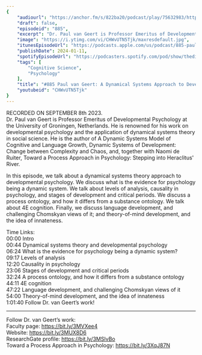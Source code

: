```yaml
---
{
	"audiourl": "https://anchor.fm/s/822ba20/podcast/play/75632983/https%3A%2F%2Fd3ctxlq1ktw2nl.cloudfront.net%2Fstaging%2F2023-8-8%2Facd69fc5-f0fe-72f2-a406-7d18cad9e8f5.m4a",
	"draft": false,
	"episodeid": "885",
	"excerpt": "Dr. Paul van Geert is Professor Emeritus of Developmental Psychology at the University of Groningen, Netherlands. He is renowned for his work on developmental psychology and the application of dynamical systems theory in social science. He is the author of A Dynamic Systems Model of Cognitive and Language Growth, Dynamic Systems of Development: Change between Complexity and Chaos, and, together with Naomi de Ruiter, Toward a Process Approach in Psychology: Stepping into Heraclitus' River.",
	"image": "https://i.ytimg.com/vi/CHWvUTN5Tjk/maxresdefault.jpg",
	"itunesEpisodeUrl": "https://podcasts.apple.com/us/podcast/885-paul-van-geert-a-dynamical-systems-approach-to/id1451347236?i=1000641339499&uo=4",
	"publishDate": 2024-01-11,
	"spotifyEpisodeUrl": "https://podcasters.spotify.com/pod/show/thedissenter/episodes/885-Paul-van-Geert-A-Dynamical-Systems-Approach-to-Developmental-Psychology-e292ksn",
	"tags": [
		"Cognitive Science",
		"Psychology"
	],
	"title": "#885 Paul van Geert: A Dynamical Systems Approach to Developmental Psychology",
	"youtubeid": "CHWvUTN5Tjk"
}
---
```

RECORDED ON SEPTEMBER 8th 2023.  
Dr. Paul van Geert is Professor Emeritus of Developmental Psychology at the University of Groningen, Netherlands. He is renowned for his work on developmental psychology and the application of dynamical systems theory in social science. He is the author of A Dynamic Systems Model of Cognitive and Language Growth, Dynamic Systems of Development: Change between Complexity and Chaos, and, together with Naomi de Ruiter, Toward a Process Approach in Psychology: Stepping into Heraclitus' River.

In this episode, we talk about a dynamical systems theory approach to developmental psychology. We discuss what is the evidence for psychology being a dynamic system. We talk about levels of analysis, causality in psychology, and stages of development and critical periods. We discuss a process ontology, and how it differs from a substance ontology. We talk about 4E cognition. Finally, we discuss language development, and challenging Chomskyan views of it; and theory-of-mind development, and the idea of innateness.

Time Links:  
<time>00:00</time> Intro  
<time>00:44</time> Dynamical systems theory and developmental psychology  
<time>06:24</time> What is the evidence for psychology being a dynamic system?  
<time>09:17</time> Levels of analysis  
<time>12:20</time> Causality in psychology  
<time>23:06</time> Stages of development and critical periods  
<time>32:24</time> A process ontology, and how it differs from a substance ontology  
<time>44:11</time> 4E cognition  
<time>47:22</time> Language development, and challenging Chomskyan views of it  
<time>54:00</time> Theory-of-mind development, and the idea of innateness  
<time>1:01:40</time> Follow Dr. van Geert’s work!

---

Follow Dr. van Geert’s work:  
Faculty page: https://bit.ly/3MVXee4  
Website: https://bit.ly/3MUX8D6  
ResearchGate profile: https://bit.ly/3MSlvBo  
Toward a Process Approach in Psychology: https://bit.ly/3XqJ87N
